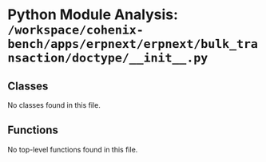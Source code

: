 # Python Module Analysis: `/workspace/cohenix-bench/apps/erpnext/erpnext/bulk_transaction/doctype/__init__.py`

## Classes

No classes found in this file.


## Functions

No top-level functions found in this file.
